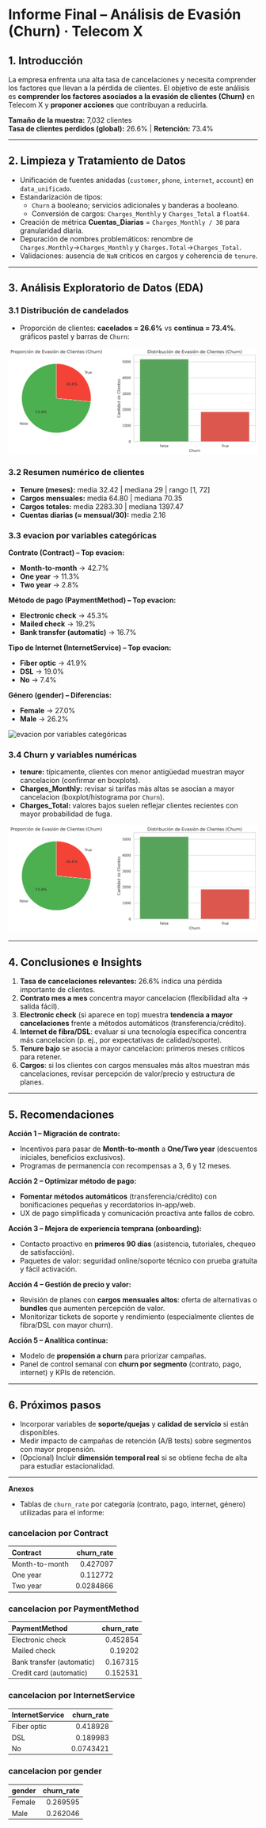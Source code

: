 # Informe Final – Análisis de Evasión (Churn) · Telecom X

## 1. Introducción
La empresa enfrenta una alta tasa de cancelaciones y necesita comprender los factores que llevan a la pérdida de clientes.
El objetivo de este análisis es **comprender los factores asociados a la evasión de clientes (Churn)** en Telecom X y **proponer acciones** que contribuyan a reducirla.

**Tamaño de la muestra:** 7,032 clientes  
**Tasa de clientes perdidos (global):** 26.6% | **Retención:** 73.4%

---

## 2. Limpieza y Tratamiento de Datos
- Unificación de fuentes anidadas (`customer`, `phone`, `internet`, `account`) en `data_unificado`.
- Estandarización de tipos:
  - `Churn` a booleano; servicios adicionales y banderas a booleano.
  - Conversión de cargos: `Charges_Monthly` y `Charges_Total` a `float64`.
- Creación de métrica **Cuentas_Diarias** = `Charges_Monthly / 30` para granularidad diaria.
- Depuración de nombres problemáticos: renombre de `Charges.Monthly`→`Charges_Monthly` y `Charges.Total`→`Charges_Total`.
- Validaciones: ausencia de `NaN` críticos en cargos y coherencia de `tenure`.

---

## 3. Análisis Exploratorio de Datos (EDA)

### 3.1 Distribución de candelados
- Proporción de clientes: **cacelados = 26.6%** vs **continua = 73.4%**.
gráficos pastel y barras de `Churn`:

![Distribución de candelados](./grafica_distrivucion_evacion.png)

### 3.2 Resumen numérico de clientes
- **Tenure (meses):** media 32.42 | mediana 29 | rango [1, 72]
- **Cargos mensuales:** media 64.80 | mediana 70.35
- **Cargos totales:** media 2283.30 | mediana 1397.47
- **Cuentas diarias (≈ mensual/30):** media 2.16

### 3.3 evacion por variables categóricas
**Contrato (Contract) – Top evacion:**
- **Month-to-month** → 42.7%
- **One year** → 11.3%
- **Two year** → 2.8%

**Método de pago (PaymentMethod) – Top evacion:**
- **Electronic check** → 45.3%
- **Mailed check** → 19.2%
- **Bank transfer (automatic)** → 16.7%

**Tipo de Internet (InternetService) – Top evacion:**
- **Fiber optic** → 41.9%
- **DSL** → 19.0%
- **No** → 7.4%

**Género (gender) – Diferencias:**
- **Female** → 27.0%
- **Male** → 26.2%

![evacion por variables categóricas](./grafica_distrivucion_Categóricas.png)

### 3.4 Churn y variables numéricas
- **tenure:** típicamente, clientes con menor antigüedad muestran mayor cancelacion (confirmar en boxplots).
- **Charges_Monthly:** revisar si tarifas más altas se asocian a mayor cancelacion (boxplot/histograma por `Churn`).
- **Charges_Total:** valores bajos suelen reflejar clientes recientes con mayor probabilidad de fuga.

![Distribución de candelados](./grafica_distrivucion_evacion.png)

---

## 4. Conclusiones e Insights
1. **Tasa de cancelaciones relevantes:** 26.6% indica una pérdida importante de clientes.
2. **Contrato mes a mes** concentra mayor cancelacion (flexibilidad alta → salida fácil).
3. **Electronic check** (si aparece en top) muestra **tendencia a mayor cancelaciones** frente a métodos automáticos (transferencia/crédito).
4. **Internet de fibra/DSL**: evaluar si una tecnología específica concentra más cancelacion (p. ej., por expectativas de calidad/soporte).
5. **Tenure bajo** se asocia a mayor cancelacion: primeros meses críticos para retener.
6. **Cargos**: si los clientes con cargos mensuales más altos muestran más cancelaciones, revisar percepción de valor/precio y estructura de planes.

---

## 5. Recomendaciones
**Acción 1 – Migración de contrato:** 
- Incentivos para pasar de **Month-to-month** a **One/Two year** (descuentos iniciales, beneficios exclusivos).
- Programas de permanencia con recompensas a 3, 6 y 12 meses.

**Acción 2 – Optimizar método de pago:**
- **Fomentar métodos automáticos** (transferencia/crédito) con bonificaciones pequeñas y recordatorios in-app/web.
- UX de pago simplificada y comunicación proactiva ante fallos de cobro.

**Acción 3 – Mejora de experiencia temprana (onboarding):**
- Contacto proactivo en **primeros 90 días** (asistencia, tutoriales, chequeo de satisfacción).
- Paquetes de valor: seguridad online/soporte técnico con prueba gratuita y fácil activación.

**Acción 4 – Gestión de precio y valor:**
- Revisión de planes con **cargos mensuales altos**: oferta de alternativas o **bundles** que aumenten percepción de valor.
- Monitorizar tickets de soporte y rendimiento (especialmente clientes de fibra/DSL con mayor churn).

**Acción 5 – Analítica continua:**
- Modelo de **propensión a churn** para priorizar campañas.
- Panel de control semanal con **churn por segmento** (contrato, pago, internet) y KPIs de retención.

---

## 6. Próximos pasos
- Incorporar variables de **soporte/quejas** y **calidad de servicio** si están disponibles.
- Medir impacto de campañas de retención (A/B tests) sobre segmentos con mayor propensión.
- (Opcional) Incluir **dimensión temporal real** si se obtiene fecha de alta para estudiar estacionalidad.

---

**Anexos**
- Tablas de `churn_rate` por categoría (contrato, pago, internet, género) utilizadas para el informe:

### cancelacion por Contract
| Contract       |   churn_rate |
|:---------------|-------------:|
| Month-to-month |    0.427097  |
| One year       |    0.112772  |
| Two year       |    0.0284866 |

### cancelacion por PaymentMethod
| PaymentMethod             |   churn_rate |
|:--------------------------|-------------:|
| Electronic check          |     0.452854 |
| Mailed check              |     0.19202  |
| Bank transfer (automatic) |     0.167315 |
| Credit card (automatic)   |     0.152531 |

### cancelacion por InternetService
| InternetService   |   churn_rate |
|:------------------|-------------:|
| Fiber optic       |    0.418928  |
| DSL               |    0.189983  |
| No                |    0.0743421 |

### cancelacion por gender
| gender   |   churn_rate |
|:---------|-------------:|
| Female   |     0.269595 |
| Male     |     0.262046 |
